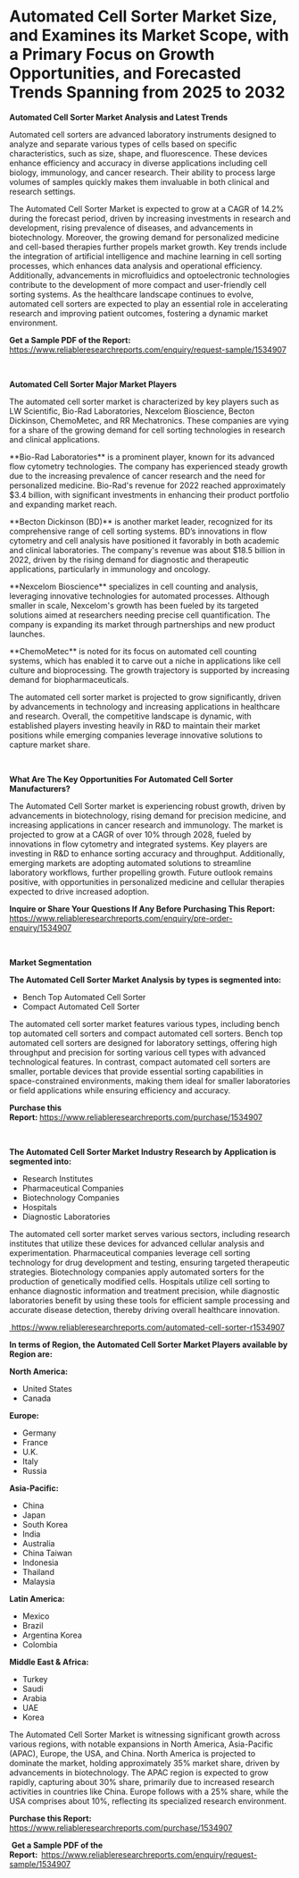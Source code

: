 <p><h1>Automated Cell Sorter Market Size, and Examines its Market Scope, with a Primary Focus on Growth Opportunities, and Forecasted Trends Spanning from 2025 to 2032</h1></p><p><strong>Automated Cell Sorter Market Analysis and Latest Trends</strong></p>
<p><p>Automated cell sorters are advanced laboratory instruments designed to analyze and separate various types of cells based on specific characteristics, such as size, shape, and fluorescence. These devices enhance efficiency and accuracy in diverse applications including cell biology, immunology, and cancer research. Their ability to process large volumes of samples quickly makes them invaluable in both clinical and research settings.</p><p>The Automated Cell Sorter Market is expected to grow at a CAGR of 14.2% during the forecast period, driven by increasing investments in research and development, rising prevalence of diseases, and advancements in biotechnology. Moreover, the growing demand for personalized medicine and cell-based therapies further propels market growth. Key trends include the integration of artificial intelligence and machine learning in cell sorting processes, which enhances data analysis and operational efficiency. Additionally, advancements in microfluidics and optoelectronic technologies contribute to the development of more compact and user-friendly cell sorting systems. As the healthcare landscape continues to evolve, automated cell sorters are expected to play an essential role in accelerating research and improving patient outcomes, fostering a dynamic market environment.</p></p>
<p><strong>Get a Sample PDF of the Report:&nbsp;</strong> <a href="https://www.reliableresearchreports.com/enquiry/request-sample/1534907?utm_campaign=3000&utm_medium=2&utm_source=Github&utm_content=ia&utm_term=13042025&utm_id=automated-cell-sorter">https://www.reliableresearchreports.com/enquiry/request-sample/1534907</a></p>
<p>&nbsp;</p>
<p><strong>Automated Cell Sorter Major Market Players</strong></p>
<p><p>The automated cell sorter market is characterized by key players such as LW Scientific, Bio-Rad Laboratories, Nexcelom Bioscience, Becton Dickinson, ChemoMetec, and RR Mechatronics. These companies are vying for a share of the growing demand for cell sorting technologies in research and clinical applications.</p><p>**Bio-Rad Laboratories** is a prominent player, known for its advanced flow cytometry technologies. The company has experienced steady growth due to the increasing prevalence of cancer research and the need for personalized medicine. Bio-Rad's revenue for 2022 reached approximately $3.4 billion, with significant investments in enhancing their product portfolio and expanding market reach.</p><p>**Becton Dickinson (BD)** is another market leader, recognized for its comprehensive range of cell sorting systems. BD’s innovations in flow cytometry and cell analysis have positioned it favorably in both academic and clinical laboratories. The company's revenue was about $18.5 billion in 2022, driven by the rising demand for diagnostic and therapeutic applications, particularly in immunology and oncology.</p><p>**Nexcelom Bioscience** specializes in cell counting and analysis, leveraging innovative technologies for automated processes. Although smaller in scale, Nexcelom's growth has been fueled by its targeted solutions aimed at researchers needing precise cell quantification. The company is expanding its market through partnerships and new product launches.</p><p>**ChemoMetec** is noted for its focus on automated cell counting systems, which has enabled it to carve out a niche in applications like cell culture and bioprocessing. The growth trajectory is supported by increasing demand for biopharmaceuticals.</p><p>The automated cell sorter market is projected to grow significantly, driven by advancements in technology and increasing applications in healthcare and research. Overall, the competitive landscape is dynamic, with established players investing heavily in R&D to maintain their market positions while emerging companies leverage innovative solutions to capture market share.</p></p>
<p>&nbsp;</p>
<p><strong>What Are The Key Opportunities For Automated Cell Sorter Manufacturers?</strong></p>
<p><p>The Automated Cell Sorter market is experiencing robust growth, driven by advancements in biotechnology, rising demand for precision medicine, and increasing applications in cancer research and immunology. The market is projected to grow at a CAGR of over 10% through 2028, fueled by innovations in flow cytometry and integrated systems. Key players are investing in R&D to enhance sorting accuracy and throughput. Additionally, emerging markets are adopting automated solutions to streamline laboratory workflows, further propelling growth. Future outlook remains positive, with opportunities in personalized medicine and cellular therapies expected to drive increased adoption.</p></p>
<p><strong>Inquire or Share Your Questions If Any Before Purchasing This Report:</strong> <a href="https://www.reliableresearchreports.com/enquiry/pre-order-enquiry/1534907?utm_campaign=3000&utm_medium=2&utm_source=Github&utm_content=ia&utm_term=13042025&utm_id=automated-cell-sorter">https://www.reliableresearchreports.com/enquiry/pre-order-enquiry/1534907</a></p>
<p>&nbsp;</p>
<p><strong>Market Segmentation</strong></p>
<p><strong>The Automated Cell Sorter Market Analysis by types is segmented into:</strong></p>
<p><ul><li>Bench Top Automated Cell Sorter</li><li>Compact Automated Cell Sorter</li></ul></p>
<p><p>The automated cell sorter market features various types, including bench top automated cell sorters and compact automated cell sorters. Bench top automated cell sorters are designed for laboratory settings, offering high throughput and precision for sorting various cell types with advanced technological features. In contrast, compact automated cell sorters are smaller, portable devices that provide essential sorting capabilities in space-constrained environments, making them ideal for smaller laboratories or field applications while ensuring efficiency and accuracy.</p></p>
<p><strong>Purchase this Report:&nbsp;</strong><a href="https://www.reliableresearchreports.com/purchase/1534907?utm_campaign=3000&utm_medium=2&utm_source=Github&utm_content=ia&utm_term=13042025&utm_id=automated-cell-sorter">https://www.reliableresearchreports.com/purchase/1534907</a></p>
<p>&nbsp;</p>
<p><strong>The Automated Cell Sorter Market Industry Research by Application is segmented into:</strong></p>
<p><ul><li>Research Institutes</li><li>Pharmaceutical Companies</li><li>Biotechnology Companies</li><li>Hospitals</li><li>Diagnostic Laboratories</li></ul></p>
<p><p>The automated cell sorter market serves various sectors, including research institutes that utilize these devices for advanced cellular analysis and experimentation. Pharmaceutical companies leverage cell sorting technology for drug development and testing, ensuring targeted therapeutic strategies. Biotechnology companies apply automated sorters for the production of genetically modified cells. Hospitals utilize cell sorting to enhance diagnostic information and treatment precision, while diagnostic laboratories benefit by using these tools for efficient sample processing and accurate disease detection, thereby driving overall healthcare innovation.</p></p>
<p><a href="https://www.reliableresearchreports.com/automated-cell-sorter-r1534907?utm_campaign=3000&utm_medium=2&utm_source=Github&utm_content=ia&utm_term=13042025&utm_id=automated-cell-sorter">&nbsp;https://www.reliableresearchreports.com/automated-cell-sorter-r1534907</a></p>
<p><strong>In terms of Region, the Automated Cell Sorter Market Players available by Region are:</strong></p>
<p>
    <p> <strong> North America: </strong>
        <ul>
            <li>United States</li>
            <li>Canada</li>
        </ul>
        </p> 
    <p> <strong> Europe: </strong>
        <ul>
            <li>Germany</li>
            <li>France</li>
            <li>U.K.</li>
            <li>Italy</li>
            <li>Russia</li>
        </ul>
        </p> 
    <p> <strong> Asia-Pacific: </strong>
        <ul>
            <li>China</li>
            <li>Japan</li>
            <li>South Korea</li>
            <li>India</li>
            <li>Australia</li>
            <li>China Taiwan</li>
            <li>Indonesia</li>
            <li>Thailand</li>
            <li>Malaysia</li>
        </ul>
        </p> 
    <p> <strong> Latin America: </strong>
        <ul>
            <li>Mexico</li>
            <li>Brazil</li>
            <li>Argentina Korea</li>
            <li>Colombia</li>
        </ul>
        </p> 
    <p> <strong> Middle East & Africa: </strong>
        <ul>
            <li>Turkey</li>
            <li>Saudi</li>
            <li>Arabia</li>
            <li>UAE</li>
            <li>Korea</li>
        </ul>
    </p>
    </p>
<p><p>The Automated Cell Sorter Market is witnessing significant growth across various regions, with notable expansions in North America, Asia-Pacific (APAC), Europe, the USA, and China. North America is projected to dominate the market, holding approximately 35% market share, driven by advancements in biotechnology. The APAC region is expected to grow rapidly, capturing about 30% share, primarily due to increased research activities in countries like China. Europe follows with a 25% share, while the USA comprises about 10%, reflecting its specialized research environment.</p></p>
<p><strong>Purchase this Report: </strong><a href="https://www.reliableresearchreports.com/purchase/1534907?utm_campaign=3000&utm_medium=2&utm_source=Github&utm_content=ia&utm_term=13042025&utm_id=automated-cell-sorter">https://www.reliableresearchreports.com/purchase/1534907</a></p>
<p>&nbsp;<strong>Get a Sample PDF of the Report:&nbsp;&nbsp;</strong><a href="https://www.reliableresearchreports.com/enquiry/request-sample/1534907?utm_campaign=3000&utm_medium=2&utm_source=Github&utm_content=ia&utm_term=13042025&utm_id=automated-cell-sorter">https://www.reliableresearchreports.com/enquiry/request-sample/1534907</a></p>
<p><strong></strong></p>
<p><p></p><p></p><p></p></p>